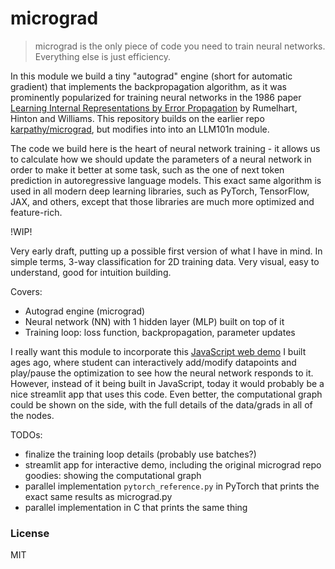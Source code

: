 
# micrograd

> micrograd is the only piece of code you need to train neural networks. Everything else is just efficiency.

In this module we build a tiny "autograd" engine (short for automatic gradient) that implements the backpropagation algorithm, as it was prominently popularized for training neural networks in the 1986 paper [Learning Internal Representations by Error Propagation](https://stanford.edu/~jlmcc/papers/PDP/Volume%201/Chap8_PDP86.pdf) by Rumelhart, Hinton and Williams. This repository builds on the earlier repo [karpathy/micrograd](https://github.com/karpathy/micrograd), but modifies into into an LLM101n module.

The code we build here is the heart of neural network training - it allows us to calculate how we should update the parameters of a neural network in order to make it better at some task, such as the one of next token prediction in autoregressive language models. This exact same algorithm is used in all modern deep learning libraries, such as PyTorch, TensorFlow, JAX, and others, except that those libraries are much more optimized and feature-rich.

!WIP!

Very early draft, putting up a possible first version of what I have in mind. In simple terms, 3-way classification for 2D training data. Very visual, easy to understand, good for intuition building.

Covers:
- Autograd engine (micrograd)
- Neural network (NN) with 1 hidden layer (MLP) built on top of it
- Training loop: loss function, backpropagation, parameter updates

I really want this module to incorporate this [JavaScript web demo](https://cs.stanford.edu/~karpathy/svmjs/demo/demonn.html) I built ages ago, where student can interactively add/modify datapoints and play/pause the optimization to see how the neural network responds to it. However, instead of it being built in JavaScript, today it would probably be a nice streamlit app that uses this code. Even better, the computational graph could be shown on the side, with the full details of the data/grads in all of the nodes.

TODOs:
- finalize the training loop details (probably use batches?)
- streamlit app for interactive demo, including the original micrograd repo goodies: showing the computational graph
- parallel implementation `pytorch_reference.py` in PyTorch that prints the exact same results as micrograd.py
- parallel implementation in C that prints the same thing

### License

MIT